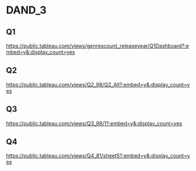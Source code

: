 # DAND_3

## Q1

https://public.tableau.com/views/genrescount_releaseyear/Q1Dashboard?:embed=y&:display_count=yes

## Q2 

https://public.tableau.com/views/Q2_98/Q2_All?:embed=y&:display_count=yes

## Q3

https://public.tableau.com/views/Q3_98/1?:embed=y&:display_count=yes

## Q4

https://public.tableau.com/views/Q4_81/sheet5?:embed=y&:display_count=yes
